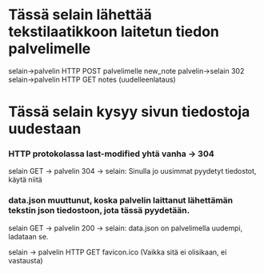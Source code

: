 # Tässä selain lähettää tekstilaatikkoon laitetun tiedon palvelimelle
selain->palvelin HTTP POST palvelimelle new_note
palvelin->selain 302
selain->palvelin HTTP GET notes (uudelleenlataus)

# Tässä selain kysyy sivun tiedostoja uudestaan
### HTTP protokolassa last-modified yhtä vanha -> 304
selain GET -> palvelin 304 -> selain:
Sinulla jo uusimmat pyydetyt tiedostot, käytä niitä

### data.json muuttunut, koska palvelin laittanut lähettämän tekstin json tiedostoon, jota tässä pyydetään.
selain GET -> palvelin 200 -> selain:
data.json on palvelimella uudempi, ladataan se.

selain -> palvelin HTTP GET favicon.ico (Vaikka sitä ei olisikaan, ei vastausta)